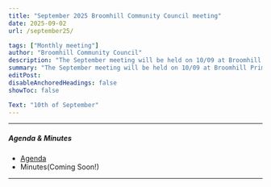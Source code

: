 ```yaml
---
title: "September 2025 Broomhill Community Council meeting" 
date: 2025-09-02
url: /september25/

tags: ["Monthly meeting"]
author: "Broomhill Community Council"
description: "The September meeting will be held on 10/09 at Broomhill Primary School." 
summary: "The September meeting will be held on 10/09 at Broomhill Primary School."
editPost:
disableAnchoredHeadings: false
showToc: false

Text: "10th of September"
---
```


---

##### Agenda & Minutes
+ [Agenda](/september25.pdf)
+ Minutes(Coming Soon!)

---

